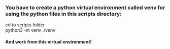 ### You have to create a python virtual environment called venv for using the python files in this scripts directory:

cd to scripts folder  
python3 -m venv ./venv

#### And work from this virtual environment!